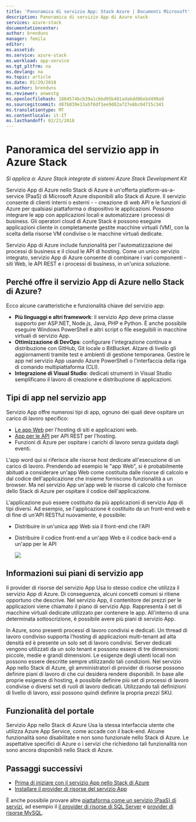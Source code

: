 ```yaml
---
title: 'Panoramica di servizio App: Stack Azure | Documenti Microsoft'
description: Panoramica di servizio App di Azure stack
services: azure-stack
documentationcenter: 
author: brenduns
manager: femila
editor: 
ms.assetid: 
ms.service: azure-stack
ms.workload: app-service
ms.tgt_pltfrm: na
ms.devlang: na
ms.topic: article
ms.date: 01/29/2018
ms.author: brenduns
ms.reviewer: anwestg
ms.openlocfilehash: 1884574bcb39a1cbbd95b481adabdd06ebd499a9
ms.sourcegitcommit: d87b039e13a5f8df1ee9d82a727e6bc04715c341
ms.translationtype: MT
ms.contentlocale: it-IT
ms.lasthandoff: 02/21/2018
---
```

# <a name="app-service-on-azure-stack-overview"></a>Panoramica del servizio app in Azure Stack
*Si applica a: Azure Stack integrate di sistemi Azure Stack Development Kit*

Servizio App di Azure nello Stack di Azure è un'offerta platform-as-a-service (PaaS) di Microsoft Azure disponibili allo Stack di Azure. Il servizio consente di clienti interni o esterni - - creazione di web API e le funzioni di Azure per qualsiasi piattaforma o dispositivo le applicazioni. Possono integrare le app con applicazioni locali e automatizzare i processi di business. Gli operatori cloud di Azure Stack è possono eseguire applicazioni cliente in completamente gestite macchine virtuali (VM), con la scelta della risorse VM condivise o le macchine virtuali dedicate.

Servizio App di Azure include funzionalità per l'automatizzazione dei processi di business e il cloud le API di hosting. Come un unico servizio integrato, servizio App di Azure consente di combinare i vari componenti - siti Web, le API REST e i processi di business, in un'unica soluzione.

## <a name="why-offer-azure-app-service-on-azure-stack"></a>Perché offre il servizio App di Azure nello Stack di Azure?

Ecco alcune caratteristiche e funzionalità chiave del servizio app:
- **Più linguaggi e altri framework**: il servizio App deve prima classe supporto per ASP.NET, Node.js, Java, PHP e Python. È anche possibile eseguire Windows PowerShell e altri script o file eseguibili in macchine virtuali di servizio App.
- **Ottimizzazione di DevOps**: configurare l'integrazione continua e distribuzione con GitHub, Git locale o BitBucket. Alzare di livello gli aggiornamenti tramite test e ambienti di gestione temporanea. Gestire le app nel servizio App usando Azure PowerShell o l'interfaccia della riga di comando multipiattaforma (CLI).
- **Integrazione di Visual Studio**: dedicati strumenti in Visual Studio semplificano il lavoro di creazione e distribuzione di applicazioni.

## <a name="app-types-in-app-service"></a>Tipi di app nel servizio app

Servizio App offre numerosi tipi di app, ognuno dei quali deve ospitare un carico di lavoro specifico:

- [Le app Web](https://docs.microsoft.com/azure/app-service-web/app-service-web-overview) per l'hosting di siti e applicazioni web.
- [App per le API](https://docs.microsoft.com/azure/app-service-api/app-service-api-apps-why-best-platform) per API REST per l'hosting.
- Funzioni di Azure per ospitare i carichi di lavoro senza guidata dagli eventi.

L'app word qui si riferisce alle risorse host dedicate all'esecuzione di un carico di lavoro. Prendendo ad esempio le "app Web", si è probabilmente abituati a considerare un'app Web come costituita dalle risorse di calcolo e dal codice dell'applicazione che insieme forniscono funzionalità a un browser. Ma nel servizio App un'app web le risorse di calcolo che fornisce dello Stack di Azure per ospitare il codice dell'applicazione.

L'applicazione può essere costituito da più applicazioni di servizio App di tipi diversi. Ad esempio, se l'applicazione è costituito da un front-end web e di fine di un'API RESTful nuovamente, è possibile:
- Distribuire in un'unica app Web sia il front-end che l'API
- Distribuire il codice front-end a un'app Web e il codice back-end a un'app per le API

   ![](media/azure-stack-app-service-overview/image01.png)

## <a name="what-is-an-app-service-plan"></a>Informazioni sui piani di servizio app

Il provider di risorse del servizio App Usa lo stesso codice che utilizza il servizio App di Azure. Di conseguenza, alcuni concetti comuni si ritiene opportuno che descrive. Nel servizio App, il contenitore dei prezzi per le applicazioni viene chiamato il piano di servizio App. Rappresenta il set di macchine virtuali dedicate utilizzato per contenere le app. All'interno di una determinata sottoscrizione, è possibile avere più piani di servizio App.

In Azure, sono presenti processi di lavoro condivisi e dedicati. Un thread di lavoro condiviso supporta l'hosting di applicazioni multi-tenant ad alta densità ed è presente un solo set di lavoro condivisi. Server dedicati vengono utilizzati da un solo tenant e possono essere di tre dimensioni: piccole, medie e grandi dimensioni. Le esigenze degli utenti locali non possono essere descritte sempre utilizzando tali condizioni. Nel servizio App nello Stack di Azure, gli amministratori di provider di risorse possono definire piani di lavoro di che cui desidera rendere disponibili. In base alle proprie esigenze di hosting, è possibile definire più set di processi di lavoro condivise o diversi set di ruoli di lavoro dedicati. Utilizzando tali definizioni di livello di lavoro, essi possono quindi definire la propria prezzi SKU.

## <a name="portal-features"></a>Funzionalità del portale

Servizio App nello Stack di Azure Usa la stessa interfaccia utente che utilizza Azure App Service, come accade con il back-end. Alcune funzionalità sono disabilitate e non sono funzionale nello Stack di Azure. Le aspettative specifici di Azure o i servizi che richiedono tali funzionalità non sono ancora disponibili nello Stack di Azure.

## <a name="next-steps"></a>Passaggi successivi


- [Prima di iniziare con il servizio App nello Stack di Azure](azure-stack-app-service-before-you-get-started.md)
- [Installare il provider di risorse del servizio App](azure-stack-app-service-deploy.md)

È anche possibile provare altre [piattaforma come un servizio (PaaS) di servizi](azure-stack-tools-paas-services.md), ad esempio il [il provider di risorse di SQL Server](azure-stack-sql-resource-provider-deploy.md) e [provider di risorse MySQL](azure-stack-mysql-resource-provider-deploy.md).
